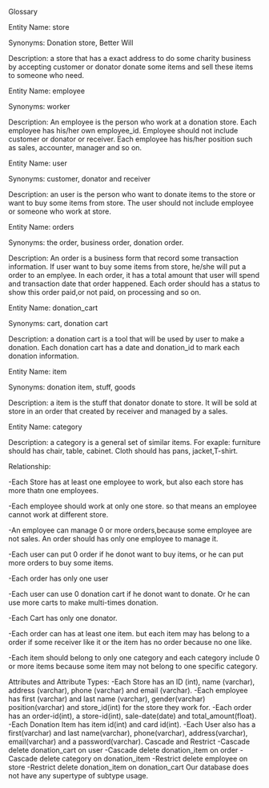 Glossary 

Entity Name: store

Synonyms: Donation store, Better Will

Description: a store that has a exact address to do some charity business by accepting customer or donator donate some items and sell these items to someone who need.

Entity Name: employee

Synonyms: worker

Description: An employee is the person who work at a donation store. Each employee has his/her own employee_id. Employee should not include customer or donator or receiver. Each employee has his/her position such as sales, accounter, manager and so on.

Entity Name: user

Synonyms: customer, donator and receiver

Description: an user is the person who want to donate items to the store or want to buy some items from store. The user should not include employee or someone who work at store. 

Entity Name: orders

Synonyms: the order, business order, donation order.

Description: An order is a business form that record some transaction information. If user want to buy some items from store, he/she will put a order to an emplyee. In each order, it has a total amount that user will spend and transaction date that order happened. Each order should has a status to show this order paid,or not paid, on processing and so on.

Entity Name: donation_cart

Synonyms: cart, donation cart

Description: a donation cart is a tool that will be used by user to make a donation. Each donation cart has a date and donation_id to mark each donation information.

Entity Name: item

Synonyms: donation item, stuff, goods

Description: a item is the stuff that donator donate to store. It will be sold at store in an order that created by receiver and managed by a sales. 

Entity Name: category 

Description: a category is a general set of similar items. For exaple: furniture should has chair, table, cabinet. Cloth should has pans, jacket,T-shirt. 

Relationship: 


-Each Store has at least one employee to work, but also each store has more thatn one employees. 

-Each employee should work at only one store. so that means an employee cannot work at different store.

-An employee can manage 0 or more orders,because some employee are not sales. An order should has only one employee to manage it. 

-Each user can put 0 order if he donot want to buy items, or he can put more orders to buy some items.

-Each order has only one user

-Each user can use 0 donation cart if he donot want to donate. Or he can use more carts to make multi-times donation.

-Each Cart has only one donator.

-Each order can has at least one item. but each item may has belong to a order if some receiver like it or the item has no order because no one like.

-Each item should belong to only one category and each category include 0 or more items because some item may not belong to one specific category.

Attributes and Attribute Types:
-Each Store has an ID (int), name (varchar), address (varchar), phone (varchar) and email (varchar).
-Each employee has first (varchar) and last name (varchar), gender(varchar) position(varchar) and store_id(int) for the store they work for.
-Each order has an order-id(int), a store-id(int), sale-date(date) and total_amount(float).
-Each Donation Item has item id(int) and card id(int).
-Each User also has a first(varchar) and last name(varchar), phone(varchar), address(varchar), email(varchar) and a password(varchar).
Cascade and Restrict
-Cascade delete donation_cart on user
-Cascade delete donation_item on order
-Cascade delete category on donation_item
-Restrict delete employee on store
-Restrict delete donation_item on donation_cart
Our database does not have any supertype of subtype usage.



